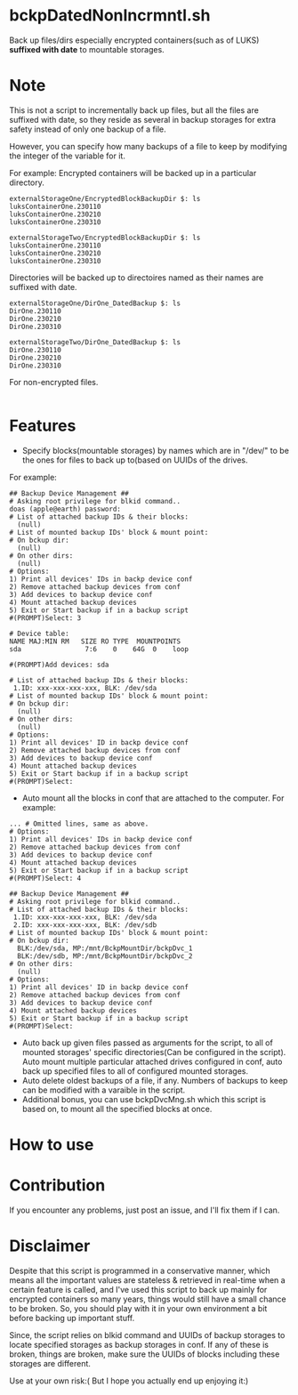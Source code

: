 # bckpDatedNonIncrmntl.sh
Back up files/dirs especially encrypted containers(such as of LUKS) **suffixed with date** to mountable storages.

# Note
This is not a script to incrementally back up files, but all the files are suffixed with date, so they reside as several in backup storages for extra safety instead of only one backup of a file.

However, you can specify how many backups of a file to keep by modifying the integer of the variable for it.

For example:
Encrypted containers will be backed up in a particular directory.
 ```
 externalStorageOne/EncryptedBlockBackupDir $: ls
 luksContainerOne.230110
 luksContainerOne.230210
 luksContainerOne.230310
 
 externalStorageTwo/EncryptedBlockBackupDir $: ls
 luksContainerOne.230110
 luksContainerOne.230210
 luksContainerOne.230310
 ```
 Directories will be backed up to directoires named as their names are suffixed with date.
 ```
 externalStorageOne/DirOne_DatedBackup $: ls
 DirOne.230110
 DirOne.230210
 DirOne.230310
 
 externalStorageTwo/DirOne_DatedBackup $: ls
 DirOne.230110
 DirOne.230210
 DirOne.230310
 ```
 For non-encrypted files.
 ```
 ```

# Features
- Specify blocks(mountable storages) by names which are in "/dev/" to be the ones for files to back up to(based on UUIDs of the drives.

For example:
```
## Backup Device Management ##
# Asking root privilege for blkid command..
doas (apple@earth) password: 
# List of attached backup IDs & their blocks:
  (null)
# List of mounted backup IDs' block & mount point:
# On bckup dir:
  (null)
# On other dirs:
  (null)
# Options:
1) Print all devices' IDs in backp device conf
2) Remove attached backup devices from conf
3) Add devices to backup device conf
4) Mount attached backup devices
5) Exit or Start backup if in a backup script
#(PROMPT)Select: 3

# Device table:
NAME MAJ:MIN RM   SIZE RO TYPE  MOUNTPOINTS
sda                7:6    0    64G  0    loop  

#(PROMPT)Add devices: sda

# List of attached backup IDs & their blocks:
 1.ID: xxx-xxx-xxx-xxx, BLK: /dev/sda 
# List of mounted backup IDs' block & mount point:
# On bckup dir:
  (null)
# On other dirs:
  (null)
# Options:
1) Print all devices' ID in backp device conf
2) Remove attached backup devices from conf
3) Add devices to backup device conf
4) Mount attached backup devices
5) Exit or Start backup if in a backup script
#(PROMPT)Select: 
```
- Auto mount all the blocks in conf that are attached to the computer.
For example:
```
... # Omitted lines, same as above.
# Options:
1) Print all devices' IDs in backp device conf
2) Remove attached backup devices from conf
3) Add devices to backup device conf
4) Mount attached backup devices
5) Exit or Start backup if in a backup script
#(PROMPT)Select: 4

## Backup Device Management ##
# Asking root privilege for blkid command..
# List of attached backup IDs & their blocks:
 1.ID: xxx-xxx-xxx-xxx, BLK: /dev/sda
 2.ID: xxx-xxx-xxx-xxx, BLK: /dev/sdb
# List of mounted backup IDs' block & mount point:
# On bckup dir:
  BLK:/dev/sda, MP:/mnt/BckpMountDir/bckpDvc_1
  BLK:/dev/sdb, MP:/mnt/BckpMountDir/bckpDvc_2
# On other dirs:
  (null)
# Options:
1) Print all devices' ID in backp device conf
2) Remove attached backup devices from conf
3) Add devices to backup device conf
4) Mount attached backup devices
5) Exit or Start backup if in a backup script
#(PROMPT)Select:
```

- Auto back up given files passed as arguments for the script, to all of mounted storages' specific directories(Can be configured in the script).
Auto mount multiple particular attached drives configured in conf, auto back up specified files to all of configured mounted storages.
- Auto delete oldest backups of a file, if any. Numbers of backups to keep can be modified with a varaible in the script.
- Additional bonus, you can use bckpDvcMng.sh which this script is based on, to mount all the specified blocks at once.

# How to use

# Contribution
If you encounter any problems, just post an issue, and I'll fix them if I can.

# Disclaimer
Despite that this script is programmed in a conservative manner, which means all the important values are stateless & retrieved in real-time when a certain feature is called, and I've used this script to back up mainly for encrypted containers so many years, things would still have a small chance to be broken. So, you should play with it in your own environment a bit before backing up important stuff.

Since, the script relies on blkid command and UUIDs of backup storages to locate specified storages as backup storages in conf. If any of these is broken, things are broken, make sure the UUIDs of blocks including these storages are different.

Use at your own risk:( But I hope you actually end up enjoying it:)
